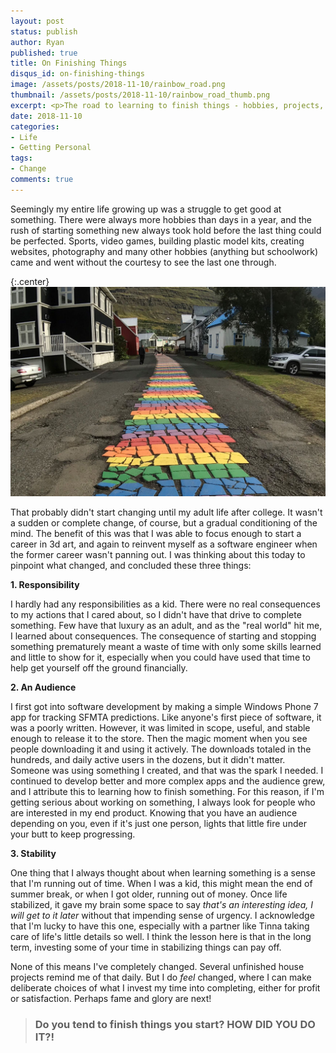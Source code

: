 ```yaml
---
layout: post
status: publish
author: Ryan
published: true
title: On Finishing Things
disqus_id: on-finishing-things
image: /assets/posts/2018-11-10/rainbow_road.png
thumbnail: /assets/posts/2018-11-10/rainbow_road_thumb.png
excerpt: <p>The road to learning to finish things - hobbies, projects, and more</p>
date: 2018-11-10
categories: 
- Life
- Getting Personal
tags: 
- Change
comments: true
---
```


Seemingly my entire life growing up was a struggle to get good at something. There were always more hobbies than days in a year, and the rush of starting something new always took hold before the last thing could be perfected. Sports, video games, building plastic model kits, creating websites, photography and many other hobbies (anything but schoolwork) came and went without the courtesy to see the last one through.

{:.center}
![Rainbow Road](/assets/posts/2018-11-10/rainbow_road.jpg) 

That probably didn't start changing until my adult life after college. It wasn't a sudden or complete change, of course, but a gradual conditioning of the mind. The benefit of this was that I was able to focus enough to start a career in 3d art, and again to reinvent myself as a software engineer when the former career wasn't panning out. I was thinking about this today to pinpoint what changed, and concluded these three things:

**1. Responsibility**

I hardly had any responsibilities as a kid. There were no real consequences to my actions that I cared about, so I didn't have that drive to complete something. Few have that luxury as an adult, and as the "real world" hit me, I learned about consequences. The consequence of starting and stopping something prematurely meant a waste of time with only some skills learned and little to show for it, especially when you could have used that time to help get yourself off the ground financially.

**2. An Audience**

I first got into software development by making a simple Windows Phone 7 app for tracking SFMTA predictions. Like anyone's first piece of software, it was a poorly written. However, it was limited in scope, useful, and stable enough to release it to the store. Then the magic moment when you see people downloading it and using it actively. The downloads totaled in the hundreds, and daily active users in the dozens, but it didn't matter. Someone was using something I created, and that was the spark I needed. I continued to develop better and more complex apps and the audience grew, and I attribute this to learning how to finish something. For this reason, if I'm getting serious about working on something, I always look for people who are interested in my end product. Knowing that you have an audience depending on you, even if it's just one person, lights that little fire under your butt to keep progressing.

**3. Stability**

One thing that I always thought about when learning something is a sense that I'm running out of time. When I was a kid, this might mean the end of summer break, or when I got older, running out of money. Once life stabilized, it gave my brain some space to say *that's an interesting idea, I will get to it later* without that impending sense of urgency. I acknowledge that I'm lucky to have this one, especially with a partner like Tinna taking care of life's little details so well. I think the lesson here is that in the long term, investing some of your time in stabilizing things can pay off.


None of this means I've completely changed. Several unfinished house projects remind me of that daily. But I do *feel* changed, where I can make deliberate choices of what I invest my time into completing, either for profit or satisfaction. Perhaps fame and glory are next!

>### Do you tend to finish things you start? HOW DID YOU DO IT?!